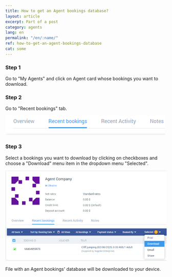 ```yaml
---
title: How to get an Agent bookings database?
layout: article
excerpt: Part of a post
category: agents
lang: en
permalink: "/en/:name/"
ref: how-to-get-an-agent-bookings-database
cat: some
---
```


### **Step 1**

Go to "My Agents" and click on Agent card whose bookings you want to download.

### **Step 2**

Go to "Recent bookings" tab.

![Agent_recent_bookings2](/assets/images/agent_recent_bookings2.png)

### **Step 3**

Select a bookings you want to download by clicking on checkboxes and choose a "Download" menu item in the dropdown menu "Selected".

![How_to_get_an_agent_bookings_database1](/assets/images/how_to_get_an_agent_bookings_database1.png)

File with an Agent bookings' database will be downloaded to your device.